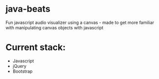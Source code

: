 # java-beats
Fun javascript audio visualizer using a canvas - made to get more familiar with manipulating canvas objects with javascript

# Current stack:
- Javascript
- jQuery
- Bootstrap